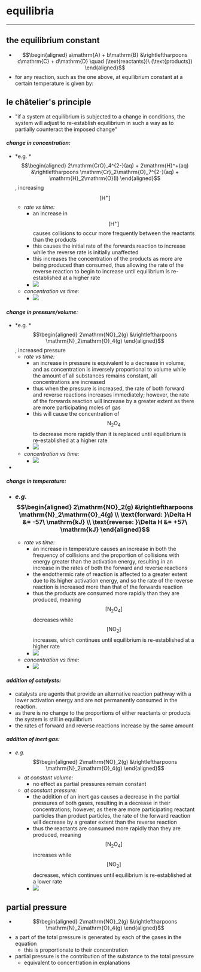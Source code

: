 # equilibria

***

## **the equilibrium constant**

* $$\begin{aligned} a\mathrm{A} + b\mathrm{B} &\rightleftharpoons c\mathrm{C} + d\mathrm{D} \quad (\text{reactants})\ (\text{products}) \end{aligned}$$
* for any reaction, such as the one above, at equilibrium constant at a certain temperature is given by:

## **le châtelier's principle**

* "if a system at equilibrium is subjected to a change in conditions, the system will adjust to re-establish equilibrium in such a way as to partially counteract the imposed change"
#### _change in concentration:_
  * \*e.g. \* $$\begin{aligned} 2\mathrm{CrO}_4^{2-}(aq) + 2\mathrm{H}^+(aq) &\rightleftharpoons \mathrm{Cr}_2\mathrm{O}_7^{2-}(aq) + \mathrm{H}_2\mathrm{O}(l) \end{aligned}$$ , increasing $$[\mathrm{H}^+]$$
    * _rate vs time:_
      * an increase in $$[\mathrm{H}^+]$$ causes collisions to occur more frequently between the reactants than the products
      * this causes the initial rate of the forwards reaction to increase while the reverse rate is initially unaffected
      * this increases the concentration of the products as more are being produced than consumed, thus allowing the rate of the reverse reaction to begin to increase until equilibrium is re-established at a higher rate
      * ![](images/image_1.7df34e23.png)
    * _concentration vs time:_
      * ![](images/image_2.6a1119d3.png)
#### _change in pressure/volume:_
  * \*e.g. \* $$\begin{aligned} 2\mathrm{NO}_2(g) &\rightleftharpoons \mathrm{N}_2\mathrm{O}_4(g) \end{aligned}$$ , increased pressure
    * _rate vs time:_
      * an increase in pressure is equivalent to a decrease in volume, and as concentration is inversely proportional to volume while the amount of all substances remains constant, all concentrations are increased
      * thus when the pressure is increased, the rate of both forward and reverse reactions increases immediately; however, the rate of the forwards reaction will increase by a greater extent as there are more participating moles of gas
      * this will cause the concentration of $$\mathrm{N}_2\mathrm{O}_4$$ to decrease more rapidly than it is replaced until equilibrium is re-established at a higher rate
      * ![](images/image_3.8f602956.png)
    * _concentration vs time:_
      * ![](images/image_4.c538dfdf.png)
  *
#### _change in temperature:_
  * ### _e.g._ $$\begin{aligned} 2\mathrm{NO}_2(g) &\rightleftharpoons \mathrm{N}_2\mathrm{O}_4(g) \\ \text{forward: }\Delta H &= -57\ \mathrm{kJ} \\ \text{reverse: }\Delta H &= +57\ \mathrm{kJ} \end{aligned}$$
    * _rate vs time:_
      * an increase in temperature causes an increase in both the frequency of collisions and the proportion of collisions with energy greater than the activation energy, resulting in an increase in the rates of both the forward and reverse reactions
      * the endothermic rate of reaction is affected to a greater extent due to its higher activation energy, and so the rate of the reverse reaction is increased more than that of the forwards reaction
      * thus the products are consumed more rapidly than they are produced, meaning $$[\mathrm{N}_2\mathrm{O}_4]$$ decreases while $$[\mathrm{NO}_2]$$ increases, which continues until equilibrium is re-established at a higher rate
      * ![](images/image_5.3406953b.png)
    * _concentration vs time:_
      * ![](images/image_6.c80094a2.png)
#### _addition of catalysts:_
  * catalysts are agents that provide an alternative reaction pathway with a lower activation energy and are not permanently consumed in the reaction.
  * as there is no change to the proportions of either reactants or products the system is still in equilibrium
  * the rates of forward and reverse reactions increase by the same amount
#### _addition of inert gas:_
  * _e.g._ $$\begin{aligned} 2\mathrm{NO}_2(g) &\rightleftharpoons \mathrm{N}_2\mathrm{O}_4(g) \end{aligned}$$
    * _at constant volume:_
      * no effect as partial pressures remain constant
    * _at constant pressure:_
      * the addition of an inert gas causes a decrease in the partial pressures of both gases, resulting in a decrease in their concentrations; however, as there are more participating reactant particles than product particles, the rate of the forward reaction will decrease by a greater extent than the reverse reaction
      * thus the reactants are consumed more rapidly than they are produced, meaning $$[\mathrm{N}_2\mathrm{O}_4]$$ increases while $$[\mathrm{NO}_2]$$ decreases, which continues until equilibrium is re-established at a lower rate
      * ![](images/image_7.e7b6ccf8.png)

## **partial pressure**

* $$\begin{aligned} 2\mathrm{NO}_2(g) &\rightleftharpoons \mathrm{N}_2\mathrm{O}_4(g) \end{aligned}$$
* a part of the total pressure is generated by each of the gases in the equation
  * this is proportionate to their concentration
* partial pressure is the contribution of the substance to the total pressure
  * equivalent to concentration in explanations
